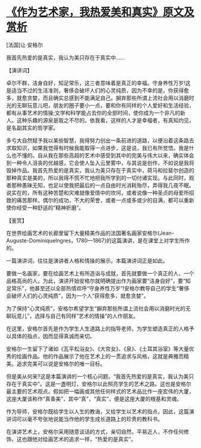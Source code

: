 # [《作为艺术家，我热爱美和真实》原文及赏析](https://www.vrrw.net/wx/14796.html)

[法国]让·安格尔

我首先热爱的是真实，我认为美只存在于真实中……

【演讲词】

卓尔不群，洁身自好，知足常乐，这三者意味着是真正的幸福。守身养性万岁!这是适当不过的生活准则，奢侈会破坏人们的心灵纯质，因为不幸的是，你获得愈多，就愈贪婪，而且确实总感到不能满足自己。摒弃那些所谓上流社会用以消磨时光的无聊玩意儿吧，朋友的圈子要小一点，要和你有同样的个人爱好和生活经验，都有从事艺术的情操;文学和科学能占去你的全部时间，使你成为一个非凡的新人。这种乐趣的源泉是取之不尽的。依我看，这样的人才是幸福者，有真知灼见，是名副其实的哲学家。

多亏大自然赋予我以某些智慧，我得努力创出一条前进的道路，以便沿着这条路去求取知识，如果我觉得有时候我能取得一点进步，这是说，我已有所觉悟。我是什么也不懂的。自从我在那些高超的艺术中感受到其中的完美与伟大以来，确实体会到一种令人沮丧的优越感，它会使人坠入云里雾中，与其说是创作，不如说是我将毁掉作品。我首先热爱的是真实，我认为美只存在于真实中，荷马和拉斐尔创造的那种真实是美的，所以我得不慌不忙地把我所学到的一切付诸实现。与此同时，观者那种愚昧无知，也足以使我把最后的一点自由时光消耗殆尽，弄得我几夜不眠。说实在的，所有这种苦楚和灾难就像爱情中的坎坷，或者说像一种圣贞的母爱所招致的痛苦那样。偶尔的成功，不大的荣誉，或者一点或多或少的自满，都可以重新使你经受一种舒适的“精神折磨”。



【鉴赏】

在世界绘画艺术的长廊里留下大量精美作品的法国著名画家安格尔(Jean-Auguste-DominiqueIngres，1780—1867)的这篇演讲，是在课堂上对学生所作的。

一篇演讲词，往往是演讲者人格和情操的展示。本篇演讲词正是如此。

要做一名画家，要在绘画艺术上有所造诣与成就，首先就要做一个真正的人、一个品格高尚的人。为此，演讲开始安格尔就明确提出作为画家要“洁身自好”，要“知足常乐”，他甚至还以全部热情欢呼“守身养性万岁”!安格尔教导自己的学生“奢侈会破坏人们的心灵纯质”，因为一个人“获得愈多，就愈贪婪”。

为了保持“心灵纯质”，安格尔希望学生“摒弃那些所谓上流社会用以消磨时光的无聊玩意儿”，选择与自己有同样“艺术的情操”的人作朋友。

在这里，安格尔首先是作为学生人生道路上的指导老师，为学生塑造真正的人格予以具体的指点，因而显得真诚而亲切。

安格尔一生留下了诸如《瓦平松浴女》、《大宫女》、《泉》、《土耳其浴室》等大量优秀的绘画作品。他的作品展示了他在艺术上的一贯追求与风格，这就是典雅而精美。追求完美可以说是安格尔的唯一目标。

但是美从何来?这是本篇演讲的一个核心问题。“我首先热爱的是真实，我认为美只存在于真实中”。这是一盏明灯，安格尔以此照亮学生的艺术之路。这也是安格尔最主要的艺术观点。假如把一幅画或其他任何样式的艺术品比作一座宏伟的大厦，这座大厦该称作“真善美”，其中“真”，“真实”，便是这座大厦的根基和灵魂。

作为导师，安格尔既给学生以人生的教诲，又给学生以艺术的指点，因此，这篇演讲词可以毫不夸张地说能当作他的学生成长道路上的珍贵的教科书。

在演讲艺术上，安格尔采用随意谈话的方式，亲切自然，平易近人，不作任何修饰，这也跟他对绘画艺术的追求一样，“热爱的是真实”。

